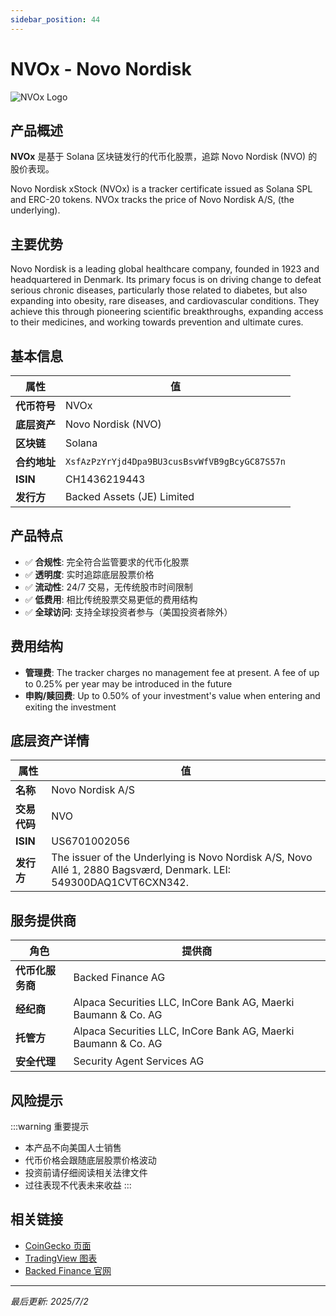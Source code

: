 ```yaml
---
sidebar_position: 44
---
```


# NVOx - Novo Nordisk

![NVOx Logo](/img/tokens/nvox.svg)

## 产品概述

**NVOx** 是基于 Solana 区块链发行的代币化股票，追踪 Novo Nordisk (NVO) 的股价表现。

Novo Nordisk xStock (NVOx) is a tracker certificate issued as Solana SPL and ERC-20 tokens. NVOx tracks the price of Novo Nordisk A/S, (the underlying).

## 主要优势

Novo Nordisk is a leading global healthcare company, founded in 1923 and headquartered in Denmark. Its primary focus is on driving change to defeat serious chronic diseases, particularly those related to diabetes, but also expanding into obesity, rare diseases, and cardiovascular conditions. They achieve this through pioneering scientific breakthroughs, expanding access to their medicines, and working towards prevention and ultimate cures.


## 基本信息

| 属性 | 值 |
|------|----|
| **代币符号** | NVOx |
| **底层资产** | Novo Nordisk (NVO) |
| **区块链** | Solana |
| **合约地址** | `XsfAzPzYrYjd4Dpa9BU3cusBsvWfVB9gBcyGC87S57n` |
| **ISIN** | CH1436219443 |
| **发行方** | Backed Assets (JE) Limited |

## 产品特点

- ✅ **合规性**: 完全符合监管要求的代币化股票
- ✅ **透明度**: 实时追踪底层股票价格
- ✅ **流动性**: 24/7 交易，无传统股市时间限制
- ✅ **低费用**: 相比传统股票交易更低的费用结构
- ✅ **全球访问**: 支持全球投资者参与（美国投资者除外）

## 费用结构

- **管理费**: The tracker charges no management fee at present. A fee of up to 0.25% per year may be introduced in the future
- **申购/赎回费**: Up to 0.50% of your investment's value when entering and exiting the investment

## 底层资产详情

| 属性 | 值 |
|------|----|
| **名称** | Novo Nordisk A/S |
| **交易代码** | NVO |
| **ISIN** | US6701002056 |
| **发行方** | The issuer of the Underlying is Novo Nordisk A/S, Novo Allé 1, 2880 Bagsværd, Denmark. LEI: 549300DAQ1CVT6CXN342. |

## 服务提供商

| 角色 | 提供商 |
|------|----|
| **代币化服务商** | Backed Finance AG |
| **经纪商** | Alpaca Securities LLC, InCore Bank AG, Maerki Baumann & Co. AG |
| **托管方** | Alpaca Securities LLC, InCore Bank AG, Maerki Baumann & Co. AG |
| **安全代理** | Security Agent Services AG |

## 风险提示

:::warning 重要提示
- 本产品不向美国人士销售
- 代币价格会跟随底层股票价格波动
- 投资前请仔细阅读相关法律文件
- 过往表现不代表未来收益
:::

## 相关链接

- [CoinGecko 页面](https://www.coingecko.com/)
- [TradingView 图表](https://www.tradingview.com/)
- [Backed Finance 官网](https://backed.fi/)

---

*最后更新: 2025/7/2*
